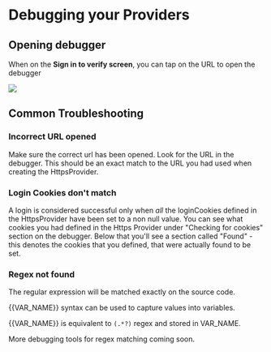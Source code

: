 # Debugging your Providers

## Opening debugger

When on the **Sign in to verify screen**, you can tap on the URL to open the debugger

![](<../.gitbook/assets/image (1).png>)

## Common Troubleshooting

### Incorrect URL opened

Make sure the correct url has been opened. Look for the URL in the debugger. This should be an exact match to the URL you had used when creating the HttpsProvider.

### Login Cookies don't match

A login is considered successful only when _all_ the loginCookies defined in the HttpsProvider have been set to a non null value. You can see what cookies you had defined in the Https Provider under "Checking for cookies" section on the debugger. Below that you'll see a section called "Found" - this denotes the cookies that you defined, that were actually found to be set.

### Regex not found

The regular expression will be matched exactly on the source code.

\{{VAR\_NAME\}} syntax can be used to capture values into variables.&#x20;

\{{VAR\_NAME\}} is equivalent to `(.*?)` regex and stored in VAR\_NAME.

More debugging tools for regex matching coming soon.
